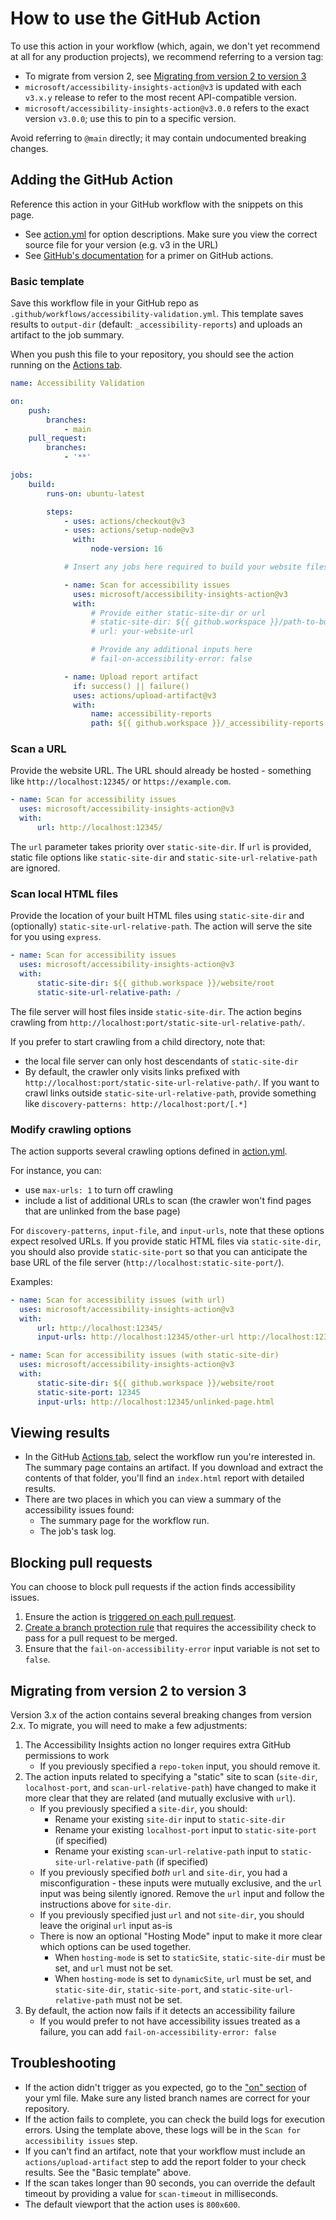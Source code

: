 <!--
Copyright (c) Microsoft Corporation. All rights reserved.
Licensed under the MIT License.
-->

# How to use the GitHub Action

To use this action in your workflow (which, again, we don't yet recommend at all for any production projects), we recommend referring to a version tag:

-   To migrate from version 2, see [Migrating from version 2 to version 3](#migrating-from-version-2-to-version-3)
-   `microsoft/accessibility-insights-action@v3` is updated with each `v3.x.y` release to refer to the most recent API-compatible version.
-   `microsoft/accessibility-insights-action@v3.0.0` refers to the exact version `v3.0.0`; use this to pin to a specific version.

Avoid referring to `@main` directly; it may contain undocumented breaking changes.

## Adding the GitHub Action

Reference this action in your GitHub workflow with the snippets on this page.

-   See [action.yml](https://github.com/microsoft/accessibility-insights-action/blob/v3/action.yml) for option descriptions. Make sure you view the correct source file for your version (e.g. v3 in the URL)
-   See [GitHub's documentation](https://docs.github.com/en/actions/learn-github-actions/introduction-to-github-actions#create-an-example-workflow) for a primer on GitHub actions.

### Basic template

Save this workflow file in your GitHub repo as `.github/workflows/accessibility-validation.yml`. This template saves results to `output-dir` (default: `_accessibility-reports`) and uploads an artifact to the job summary.

When you push this file to your repository, you should see the action running on the [Actions tab](https://docs.github.com/en/actions/quickstart#viewing-your-workflow-results).

```yml
name: Accessibility Validation

on:
    push:
        branches:
            - main
    pull_request:
        branches:
            - '**'

jobs:
    build:
        runs-on: ubuntu-latest

        steps:
            - uses: actions/checkout@v3
            - uses: actions/setup-node@v3
              with:
                  node-version: 16

            # Insert any jobs here required to build your website files

            - name: Scan for accessibility issues
              uses: microsoft/accessibility-insights-action@v3
              with:
                  # Provide either static-site-dir or url
                  # static-site-dir: ${{ github.workspace }}/path-to-built-website
                  # url: your-website-url

                  # Provide any additional inputs here
                  # fail-on-accessibility-error: false

            - name: Upload report artifact
              if: success() || failure()
              uses: actions/upload-artifact@v3
              with:
                  name: accessibility-reports
                  path: ${{ github.workspace }}/_accessibility-reports
```

### Scan a URL

Provide the website URL. The URL should already be hosted - something like `http://localhost:12345/` or `https://example.com`.

```yml
- name: Scan for accessibility issues
  uses: microsoft/accessibility-insights-action@v3
  with:
      url: http://localhost:12345/
```

The `url` parameter takes priority over `static-site-dir`. If `url` is provided, static file options like `static-site-dir` and `static-site-url-relative-path` are ignored.

### Scan local HTML files

Provide the location of your built HTML files using `static-site-dir` and (optionally) `static-site-url-relative-path`. The action will serve the site for you using `express`.

```yml
- name: Scan for accessibility issues
  uses: microsoft/accessibility-insights-action@v3
  with:
      static-site-dir: ${{ github.workspace }}/website/root
      static-site-url-relative-path: /
```

The file server will host files inside `static-site-dir`. The action begins crawling from `http://localhost:port/static-site-url-relative-path/`.

If you prefer to start crawling from a child directory, note that:

-   the local file server can only host descendants of `static-site-dir`
-   By default, the crawler only visits links prefixed with `http://localhost:port/static-site-url-relative-path/`. If you want to crawl links outside `static-site-url-relative-path`, provide something like `discovery-patterns: http://localhost:port/[.*]`

### Modify crawling options

The action supports several crawling options defined in [action.yml](https://github.com/microsoft/accessibility-insights-action/blob/v3/action.yml).

For instance, you can:

-   use `max-urls: 1` to turn off crawling
-   include a list of additional URLs to scan (the crawler won't find pages that are unlinked from the base page)

For `discovery-patterns`, `input-file`, and `input-urls`, note that these options expect resolved URLs. If you provide static HTML files via `static-site-dir`, you should also provide `static-site-port` so that you can anticipate the base URL of the file server (`http://localhost:static-site-port/`).

Examples:

```yml
- name: Scan for accessibility issues (with url)
  uses: microsoft/accessibility-insights-action@v3
  with:
      url: http://localhost:12345/
      input-urls: http://localhost:12345/other-url http://localhost:12345/other-url2
```

```yml
- name: Scan for accessibility issues (with static-site-dir)
  uses: microsoft/accessibility-insights-action@v3
  with:
      static-site-dir: ${{ github.workspace }}/website/root
      static-site-port: 12345
      input-urls: http://localhost:12345/unlinked-page.html
```

## Viewing results

-   In the GitHub [Actions tab](https://docs.github.com/en/actions/quickstart#viewing-your-workflow-results), select the workflow run you're interested in. The summary page contains an artifact. If you download and extract the contents of that folder, you'll find an `index.html` report with detailed results.
-   There are two places in which you can view a summary of the accessibility issues found:
    -   The summary page for the workflow run.
    -   The job's task log.

## Blocking pull requests

You can choose to block pull requests if the action finds accessibility issues.

1. Ensure the action is [triggered on each pull request](https://docs.github.com/en/actions/reference/events-that-trigger-workflows#configuring-workflow-events).
2. [Create a branch protection rule](https://docs.github.com/en/github/administering-a-repository/managing-a-branch-protection-rule#creating-a-branch-protection-rule) that requires the accessibility check to pass for a pull request to be merged.
3. Ensure that the `fail-on-accessibility-error` input variable is not set to `false`.

## Migrating from version 2 to version 3

Version 3.x of the action contains several breaking changes from version 2.x. To migrate, you will need to make a few adjustments:

1. The Accessibility Insights action no longer requires extra GitHub permissions to work
    - If you previously specified a `repo-token` input, you should remove it.
2. The action inputs related to specifying a "static" site to scan (`site-dir`, `localhost-port`, and `scan-url-relative-path`) have changed to make it more clear that they are related (and mutually exclusive with `url`).
    - If you previously specified a `site-dir`, you should:
        - Rename your existing `site-dir` input to `static-site-dir`
        - Rename your existing `localhost-port` input to `static-site-port` (if specified)
        - Rename your existing `scan-url-relative-path` input to `static-site-url-relative-path` (if specified)
    - If you previously specified _both_ `url` and `site-dir`, you had a misconfiguration - these inputs were mutually exclusive, and the `url` input was being silently ignored. Remove the `url` input and follow the instructions above for `site-dir`.
    - If you previously specified just `url` and not `site-dir`, you should leave the original `url` input as-is
    - There is now an optional "Hosting Mode" input to make it more clear which options can be used together.
        - When `hosting-mode` is set to `staticSite`, `static-site-dir` must be set, and `url` must not be set.
        - When `hosting-mode` is set to `dynamicSite`, `url` must be set, and `static-site-dir`, `static-site-port`, and `static-site-url-relative-path` must not be set.
3. By default, the action now fails if it detects an accessibility failure
    - If you would prefer to not have accessibility issues treated as a failure, you can add `fail-on-accessibility-error: false`

## Troubleshooting

-   If the action didn't trigger as you expected, go to the ["on" section](https://docs.github.com/en/actions/reference/workflow-syntax-for-github-actions#on) of your yml file. Make sure any listed branch names are correct for your repository.
-   If the action fails to complete, you can check the build logs for execution errors. Using the template above, these logs will be in the `Scan for accessibility issues` step.
-   If you can't find an artifact, note that your workflow must include an `actions/upload-artifact` step to add the report folder to your check results. See the "Basic template" above.
-   If the scan takes longer than 90 seconds, you can override the default timeout by providing a value for `scan-timeout` in milliseconds.
-   The default viewport that the action uses is `800x600`.
